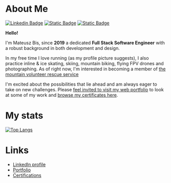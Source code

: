 # About Me

[![Linkedin Badge](https://img.shields.io/badge/-LinkedIn-0e76a8?style=flat-square&logo=Linkedin&logoColor=white)](https://www.linkedin.com/in/mateusz-bis-185bb1230/)
[![Static Badge](https://img.shields.io/badge/My-Portfolio-blue)](https://matb85.github.io/#selected-works)
[![Static Badge](https://img.shields.io/badge/My-Cerifications-orange)](https://github.com/Matb85/matb85.github.io/tree/master/public/certificates)

**Hello!**

I'm Mateusz Bis, since **2019** a dedicated **Full Stack Software Engineer** with a robust background in both development and design.

In my free time I love running (as my profile picture suggests), I also practice inline & ice skating, skiing, mountain biking, flying FPV drones and photographing. As of right now, I'm interested in becoming a member of [the mountain volunteer rescue service](https://www.gopr.pl/)

I'm excited about the possibilities that lie ahead and am always eager to take on new challenges. Please [feel invited to visit my web portfolio](https://matb85.github.io/#selected-works) to look at some of my work and [browse my certificates here](https://github.com/Matb85/matb85.github.io/tree/master/public/certificates).

# My stats

[![Top Langs](https://github-readme-stats.vercel.app/api/top-langs/?username=matb85)](https://github.com/anuraghazra/github-readme-stats)

# Links

- [LinkedIn profile]()
- [Portfolio](https://matb85.github.io/#selected-works)
- [Certifications](https://github.com/Matb85/matb85.github.io/tree/master/public/certificates)
